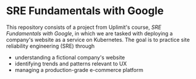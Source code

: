 # SRE Fundamentals with Google

This repository consists of a project from Uplimit's course, *SRE Fundamentals with Google*, in which we are tasked with deploying 
a company's website as a service on Kubernetes. The goal is to practice site reliability engineering (SRE) through
- understanding a fictional company's website
- identifying trends and patterns relevant to UX 
- managing a production-grade e-commerce platform
